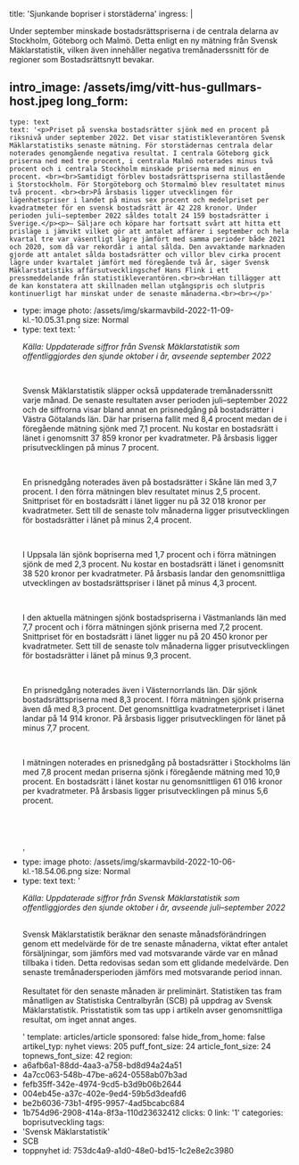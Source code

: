 title: 'Sjunkande bopriser i storstäderna'
ingress: |
  <p>Under september minskade bostadsrättspriserna i de centrala delarna av Stockholm, Göteborg och Malmö. Detta enligt en ny mätning från Svensk Mäklarstatistik, vilken även innehåller negativa tremånaderssnitt för de regioner som Bostadsrättsnytt bevakar.
  </p>
  
intro_image: /assets/img/vitt-hus-gullmars-host.jpeg
long_form:
  -
    type: text
    text: '<p>Priset på svenska bostadsrätter sjönk med en procent på riksnivå under september 2022. Det visar statistikleverantören Svensk Mäklarstatistiks senaste mätning. För storstädernas centrala delar noterades genomgående negativa resultat. I centrala Göteborg gick priserna ned med tre procent, i centrala Malmö noterades minus två procent och i centrala Stockholm minskade priserna med minus en procent. <br><br>Samtidigt förblev bostadsrättspriserna stillastående i Storstockholm. För Storgöteborg och Stormalmö blev resultatet minus två procent. <br><br>På årsbasis ligger utvecklingen för lägenhetspriser i landet på minus sex procent och medelpriset per kvadratmeter för en svensk bostadsrätt är 42 228 kronor. Under perioden juli–september 2022 såldes totalt 24 159 bostadsrätter i Sverige.</p><p>– Säljare och köpare har fortsatt svårt att hitta ett prisläge i jämvikt vilket gör att antalet affärer i september och hela kvartal tre var väsentligt lägre jämfört med samma perioder både 2021 och 2020, som då var rekordår i antal sålda. Den avvaktande marknaden gjorde att antalet sålda bostadsrätter och villor blev cirka procent lägre under kvartalet jämfört med föregående två år, säger Svensk Mäklarstatistiks affärsutvecklingschef Hans Flink i ett pressmeddelande från statistikleverantören.<br><br>Han tillägger att de kan konstatera att skillnaden mellan utgångspris och slutpris kontinuerligt har minskat under de senaste månaderna.<br><br></p>'
  -
    type: image
    photo: /assets/img/skarmavbild-2022-11-09-kl.-10.05.31.png
    size: Normal
  -
    type: text
    text: '<p><i>Källa: Uppdaterade siffror från Svensk Mäklarstatistik som offentliggjordes den sjunde oktober i år, avseende september 2022</i></p><p><br></p><p>Svensk Mäklarstatistik släpper också uppdaterade tremånaderssnitt varje månad. De senaste resultaten avser perioden juli–september 2022 och de siffrorna visar bland annat en prisnedgång på bostadsrätter i Västra Götalands län. Där har priserna fallit med 8,4 procent medan de i föregående mätning sjönk med 7,1 procent. Nu kostar en bostadsrätt i länet i genomsnitt 37 859 kronor per kvadratmeter. På årsbasis ligger prisutvecklingen på minus 7 procent.&nbsp;</p><p>&nbsp;<br></p><p>En prisnedgång noterades även på bostadsrätter i Skåne län med 3,7 procent. I den förra mätningen blev resultatet minus 2,5 procent. Snittpriset för en bostadsrätt i länet ligger nu på 32 018 kronor per kvadratmeter. Sett till de senaste tolv månaderna ligger prisutvecklingen för bostadsrätter i länet på minus 2,4 procent.</p><p>&nbsp;<br></p><p>I Uppsala län sjönk bopriserna med 1,7 procent och i förra mätningen sjönk de med 2,3 procent. Nu kostar en bostadsrätt i länet i genomsnitt 38 520 kronor per kvadratmeter. På årsbasis landar den genomsnittliga utvecklingen av bostadsrättspriser i länet på minus 4,3 procent.</p><p>&nbsp;<br></p><p>I den aktuella mätningen sjönk bostadspriserna i Västmanlands län med 7,7 procent och i förra mätningen sjönk priserna med 7,2 procent. Snittpriset för en bostadsrätt i länet ligger nu på 20 450 kronor per kvadratmeter. Sett till de senaste tolv månaderna ligger prisutvecklingen för bostadsrätter i länet på minus 9,3 procent.</p><p>&nbsp;<br></p><p>En prisnedgång noterades även i Västernorrlands län. Där sjönk bostadsrättspriserna med 8,3 procent. I förra mätningen sjönk priserna även då med 8,3 procent. Det genomsnittliga kvadratmeterpriset i länet landar på 14 914 kronor. På årsbasis ligger prisutvecklingen för länet på minus 7,7 procent.</p><p>&nbsp;<br></p><p>I mätningen noterades en prisnedgång på bostadsrätter i Stockholms län med 7,8 procent medan priserna sjönk i föregående mätning med 10,9 procent. En bostadsrätt i länet kostar nu genomsnittligen 61 016 kronor per kvadratmeter. På årsbasis ligger prisutvecklingen på minus 5,6 procent.</p><p><br></p><p><br></p>'
  -
    type: image
    photo: /assets/img/skarmavbild-2022-10-06-kl.-18.54.06.png
    size: Normal
  -
    type: text
    text: '<p><i>Källa: Uppdaterade siffror från Svensk Mäklarstatistik som offentliggjordes den sjunde oktober i år, avseende juli–september 2022</i><br>&nbsp;</p><p>Svensk Mäklarstatistik beräknar den senaste månadsförändringen genom ett medelvärde för de tre senaste månaderna, viktat efter antalet försäljningar, som jämförs med vad motsvarande värde var en månad tillbaka i tiden. Detta redovisas sedan som ett glidande medelvärde. Den senaste tremånadersperioden jämförs med motsvarande period innan.<br><br>Resultatet för den senaste månaden är preliminärt. Statistiken tas fram månatligen av Statistiska Centralbyrån (SCB) på uppdrag av Svensk Mäklarstatistik. Prisstatistik som tas upp i artikeln avser genomsnittliga resultat, om inget annat anges.</p>'
template: articles/article
sponsored: false
hide_from_home: false
artikel_typ: nyhet
views: 205
puff_font_size: 24
article_font_size: 24
topnews_font_size: 42
region:
  - a6afb6a1-88dd-4aa3-a758-bd8d94a24a51
  - 4a7cc063-548b-47be-a624-0558ab07b3ad
  - fefb35ff-342e-4974-9cd5-b3d9b06b2644
  - 004eb45e-a37c-402e-9ed4-59b5d3deafd6
  - be2b6036-73b1-4f95-9957-4ad5bcabc684
  - 1b754d96-2908-414a-8f3a-110d23632412
clicks: 0
link: '1'
categories: boprisutveckling
tags:
  - 'Svensk Mäklarstatistik'
  - SCB
  - toppnyhet
id: 753dc4a9-a1d0-48e0-bd15-1c2e8e2c3980
